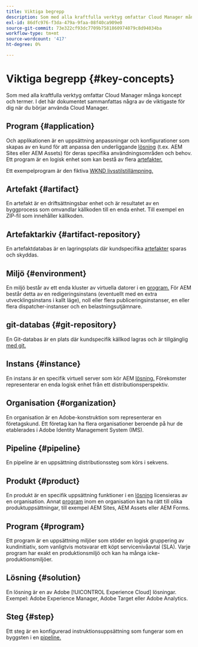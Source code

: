 ```yaml
---
title: Viktiga begrepp
description: Som med alla kraftfulla verktyg omfattar Cloud Manager många koncept och termer. I det här dokumentet sammanfattas några av de viktigaste för dig när du börjar använda Cloud Manager.
exl-id: 86dfc976-f3da-479a-9faa-08f40ca909e0
source-git-commit: 73e322cf93dc7709b7581860974079c8d94034ba
workflow-type: tm+mt
source-wordcount: '417'
ht-degree: 0%

---
```



# Viktiga begrepp {#key-concepts}

Som med alla kraftfulla verktyg omfattar Cloud Manager många koncept och termer. I det här dokumentet sammanfattas några av de viktigaste för dig när du börjar använda Cloud Manager.

## Program {#application}

Och applikationen är en uppsättning anpassningar och konfigurationer som skapas av en kund för att anpassa den underliggande [lösning](#solution) (t.ex. AEM Sites eller AEM Assets) för deras specifika användningsområden och behov. Ett program är en logisk enhet som kan bestå av flera [artefakter.](#artifact)

Ett exempelprogram är den fiktiva [WKND livsstilstillämpning.](https://experienceleague.adobe.com/docs/experience-manager-learn/getting-started-wknd-tutorial-develop/overview.html)

## Artefakt {#artifact}

En artefakt är en driftsättningsbar enhet och är resultatet av en byggprocess som omvandlar källkoden till en enda enhet. Till exempel en ZIP-fil som innehåller källkoden.

## Artefaktarkiv {#artifact-repository}

En artefaktdatabas är en lagringsplats där kundspecifika [artefakter](#artifact) sparas och skyddas.

## Miljö {#environment}

En miljö består av ett enda kluster av virtuella datorer i en [program.](#program) För AEM består detta av en redigeringsinstans (eventuellt med en extra utvecklingsinstans i kallt läge), noll eller flera publiceringsinstanser, en eller flera dispatcher-instanser och en belastningsutjämnare.

## git-databas {#git-repository}

En Git-databas är en plats där kundspecifik källkod lagras och är tillgänglig [med git.](https://git-scm.com)

## Instans {#instance}

En instans är en specifik virtuell server som kör AEM [lösning.](#solution) Förekomster representerar en enda logisk enhet från ett distributionsperspektiv.

## Organisation {#organization}

En organisation är en Adobe-konstruktion som representerar en företagskund. Ett företag kan ha flera organisationer beroende på hur de etablerades i Adobe Identity Management System (IMS).

## Pipeline {#pipeline}

En pipeline är en uppsättning distributionssteg som körs i sekvens.

## Produkt {#product}

En produkt är en specifik uppsättning funktioner i en [lösning](#solution) licensieras av en organisation. Annat [program](#program) inom en organisation kan ha rätt till olika produktuppsättningar, till exempel AEM Sites, AEM Assets eller AEM Forms.

## Program {#program}

Ett program är en uppsättning miljöer som stöder en logisk gruppering av kundinitiativ, som vanligtvis motsvarar ett köpt servicenivåavtal (SLA). Varje program har exakt en produktionsmiljö och kan ha många icke-produktionsmiljöer.

## Lösning {#solution}

En lösning är en av Adobe [!UICONTROL Experience Cloud] lösningar. Exempel: Adobe Experience Manager, Adobe Target eller Adobe Analytics.

## Steg {#step}

Ett steg är en konfigurerad instruktionsuppsättning som fungerar som en byggsten i en [pipeline.](#pipeline)
